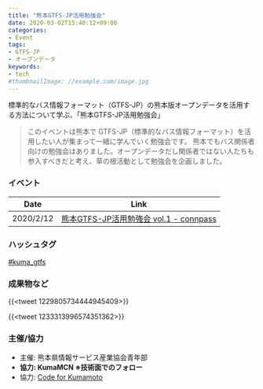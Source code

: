 ```yaml
---
title: "熊本GTFS-JP活用勉強会"
date: 2020-03-02T15:40:12+09:00
categories:
- Event
tags:
- GTFS-JP
- オープンデータ
keywords:
- tech
#thumbnailImage: //example.com/image.jpg
---
```

標準的なバス情報フォーマット（GTFS-JP）の熊本版オープンデータを活用する方法について学ぶ、「熊本GTFS-JP活用勉強会」
<!--more-->

> このイベントは熊本で GTFS-JP（標準的なバス情報フォーマット）を活用したい人が集まって一緒に学んでいく勉強会です。
> 熊本でもバス関係者向けの勉強会はありました。オープンデータだし関係者ではない人たちも参入すべきだと考え、草の根活動として勉強会を企画しました。

### イベント

| Date | Link |
| ---- | ---- |
| 2020/2/12 | [熊本GTFS\-JP活用勉強会 vol\.1 \- connpass](https://kumamcn.connpass.com/event/164026/) |

### ハッシュタグ

[#kuma_gtfs](https://twitter.com/hashtag/kuma_gtfs)

### 成果物など

{{<tweet 1229805734444945409>}}

{{<tweet 1233313996574351362>}}

### 主催/協力

- 主催: 熊本県情報サービス産業協会青年部
- **協力: KumaMCN ※技術面でのフォロー**
- 協力: [Code for Kumamoto](https://www.facebook.com/groups/CodeForKumamoto/)

